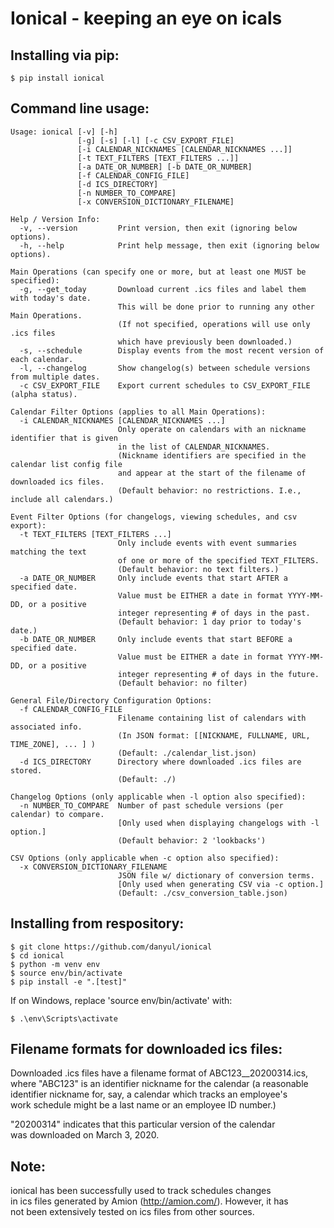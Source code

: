 
# Ionical - keeping an eye on icals

## Installing via pip:
```
$ pip install ionical
```

## Command line usage:
```
Usage: ionical [-v] [-h] 
               [-g] [-s] [-l] [-c CSV_EXPORT_FILE] 
               [-i CALENDAR_NICKNAMES [CALENDAR_NICKNAMES ...]] 
               [-t TEXT_FILTERS [TEXT_FILTERS ...]] 
               [-a DATE_OR_NUMBER] [-b DATE_OR_NUMBER]
               [-f CALENDAR_CONFIG_FILE] 
               [-d ICS_DIRECTORY] 
               [-n NUMBER_TO_COMPARE] 
               [-x CONVERSION_DICTIONARY_FILENAME]

Help / Version Info:
  -v, --version         Print version, then exit (ignoring below options).
  -h, --help            Print help message, then exit (ignoring below options).

Main Operations (can specify one or more, but at least one MUST be specified):
  -g, --get_today       Download current .ics files and label them with today's date.
                        This will be done prior to running any other Main Operations.
                        (If not specified, operations will use only .ics files
                        which have previously been downloaded.)
  -s, --schedule        Display events from the most recent version of each calendar.
  -l, --changelog       Show changelog(s) between schedule versions from multiple dates.
  -c CSV_EXPORT_FILE    Export current schedules to CSV_EXPORT_FILE (alpha status).

Calendar Filter Options (applies to all Main Operations):
  -i CALENDAR_NICKNAMES [CALENDAR_NICKNAMES ...]
                        Only operate on calendars with an nickname identifier that is given
                        in the list of CALENDAR_NICKNAMES.
                        (Nickname identifiers are specified in the calendar list config file
                        and appear at the start of the filename of downloaded ics files.
                        (Default behavior: no restrictions. I.e., include all calendars.)

Event Filter Options (for changelogs, viewing schedules, and csv export):
  -t TEXT_FILTERS [TEXT_FILTERS ...]
                        Only include events with event summaries matching the text
                        of one or more of the specified TEXT_FILTERS.
                        (Default behavior: no text filters.)
  -a DATE_OR_NUMBER     Only include events that start AFTER a specified date.
                        Value must be EITHER a date in format YYYY-MM-DD, or a positive
                        integer representing # of days in the past.
                        (Default behavior: 1 day prior to today's date.)
  -b DATE_OR_NUMBER     Only include events that start BEFORE a specified date.
                        Value must be EITHER a date in format YYYY-MM-DD, or a positive
                        integer representing # of days in the future.
                        (Default behavior: no filter)

General File/Directory Configuration Options:
  -f CALENDAR_CONFIG_FILE
                        Filename containing list of calendars with associated info.
                        (In JSON format: [[NICKNAME, FULLNAME, URL, TIME_ZONE], ... ] )
                        (Default: ./calendar_list.json)
  -d ICS_DIRECTORY      Directory where downloaded .ics files are stored.
                        (Default: ./)

Changelog Options (only applicable when -l option also specified):
  -n NUMBER_TO_COMPARE  Number of past schedule versions (per calendar) to compare.
                        [Only used when displaying changelogs with -l option.]
                        (Default behavior: 2 'lookbacks')

CSV Options (only applicable when -c option also specified):
  -x CONVERSION_DICTIONARY_FILENAME
                        JSON file w/ dictionary of conversion terms.
                        [Only used when generating CSV via -c option.]
                        (Default: ./csv_conversion_table.json)
```

## Installing from respository:
```
$ git clone https://github.com/danyul/ionical
$ cd ionical
$ python -m venv env
$ source env/bin/activate
$ pip install -e ".[test]"
```
If on Windows, replace 'source env/bin/activate' with:
```
$ .\env\Scripts\activate
```

## Filename formats for downloaded ics files:

Downloaded .ics files have a filename format of ABC123__20200314.ics,  
where "ABC123" is an identifier nickname for the calendar (a reasonable  
identifier nickname for, say, a calendar which tracks an employee's  
work schedule might be a last name or an employee ID number.) 

"20200314" indicates that this particular version of the calendar   
was downloaded on March 3, 2020.


## Note:

ionical has been successfully used to track schedules changes  
in ics files generated by Amion (http://amion.com/).  However, it has  
not been extensively tested on ics files from other sources.  

